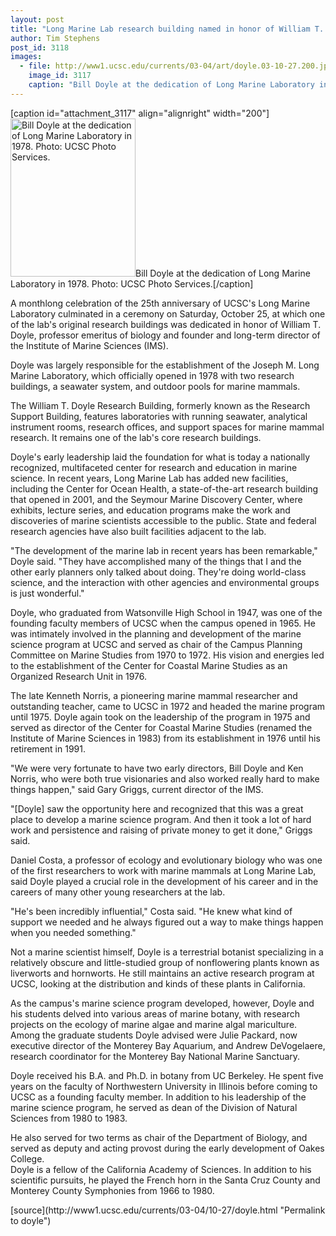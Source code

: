 ```yaml
---
layout: post
title: "Long Marine Lab research building named in honor of William T. Doyle, founding director of the Institute of Marine Sciences"
author: Tim Stephens
post_id: 3118
images:
  - file: http://www1.ucsc.edu/currents/03-04/art/doyle.03-10-27.200.jpg
    image_id: 3117
    caption: "Bill Doyle at the dedication of Long Marine Laboratory in 1978. Photo: UCSC Photo Services."
---
```


[caption id="attachment_3117" align="alignright" width="200"]<a href="http://localhost/mysite/wp-content/uploads/2003/10/doyle.03-10-27.200.jpg"><img class="size-full wp-image-3117" src="http://localhost/mysite/wp-content/uploads/2003/10/doyle.03-10-27.200.jpg" alt="Bill Doyle at the dedication of Long Marine Laboratory in 1978. Photo: UCSC Photo Services." width="200" height="253" /></a>Bill Doyle at the dedication of Long Marine Laboratory in 1978. Photo: UCSC Photo Services.[/caption]
<p>
  A monthlong celebration of the 25th anniversary of UCSC's Long Marine Laboratory culminated in a ceremony on Saturday, October 25, at which one of the lab's original research buildings was dedicated in honor of William T. Doyle, professor emeritus of biology and founder and long-term director of the Institute of Marine Sciences (IMS).
</p>
<p>
  Doyle was largely responsible for the establishment of the Joseph M. Long Marine Laboratory, which officially opened in 1978 with two research buildings, a seawater system, and outdoor pools for marine mammals.
</p>
<p>
  The William T. Doyle Research Building, formerly known as the Research Support Building, features laboratories with running seawater, analytical instrument rooms, research offices, and support spaces for marine mammal research. It remains one of the lab's core research buildings.<br>
</p>
<p>
  Doyle's early leadership laid the foundation for what is today a nationally recognized, multifaceted center for research and education in marine science. In recent years, Long Marine Lab has added new facilities, including the Center for Ocean Health, a state-of-the-art research building that opened in 2001, and the Seymour Marine Discovery Center, where exhibits, lecture series, and education programs make the work and discoveries of marine scientists accessible to the public. State and federal research agencies have also built facilities adjacent to the lab.<br>
</p>
<p>
  "The development of the marine lab in recent years has been remarkable," Doyle said. "They have accomplished many of the things that I and the other early planners only talked about doing. They're doing world-class science, and the interaction with other agencies and environmental groups is just wonderful."<br>
</p>
<p>
  Doyle, who graduated from Watsonville High School in 1947, was one of the founding faculty members of UCSC when the campus opened in 1965. He was intimately involved in the planning and development of the marine science program at UCSC and served as chair of the Campus Planning Committee on Marine Studies from 1970 to 1972. His vision and energies led to the establishment of the Center for Coastal Marine Studies as an Organized Research Unit in 1976.<br>
</p>
<p>
  The late Kenneth Norris, a pioneering marine mammal researcher and outstanding teacher, came to UCSC in 1972 and headed the marine program until 1975. Doyle again took on the leadership of the program in 1975 and served as director of the Center for Coastal Marine Studies (renamed the Institute of Marine Sciences in 1983) from its establishment in 1976 until his retirement in 1991.<br>
</p>
<p>
  "We were very fortunate to have two early directors, Bill Doyle and Ken Norris, who were both true visionaries and also worked really hard to make things happen," said Gary Griggs, current director of the IMS.<br>
</p>
<p>
  "[Doyle] saw the opportunity here and recognized that this was a great place to develop a marine science program. And then it took a lot of hard work and persistence and raising of private money to get it done," Griggs said.<br>
</p>
<p>
  Daniel Costa, a professor of ecology and evolutionary biology who was one of the first researchers to work with marine mammals at Long Marine Lab, said Doyle played a crucial role in the development of his career and in the careers of many other young researchers at the lab.<br>
</p>
<p>
  "He's been incredibly influential," Costa said. "He knew what kind of support we needed and he always figured out a way to make things happen when you needed something."<br>
</p>
<p>
  Not a marine scientist himself, Doyle is a terrestrial botanist specializing in a relatively obscure and little-studied group of nonflowering plants known as liverworts and hornworts. He still maintains an active research program at UCSC, looking at the distribution and kinds of these plants in California.<br>
</p>
<p>
  As the campus's marine science program developed, however, Doyle and his students delved into various areas of marine botany, with research projects on the ecology of marine algae and marine algal mariculture. Among the graduate students Doyle advised were Julie Packard, now executive director of the Monterey Bay Aquarium, and Andrew DeVogelaere, research coordinator for the Monterey Bay National Marine Sanctuary.<br>
</p>
<p>
  Doyle received his B.A. and Ph.D. in botany from UC Berkeley. He spent five years on the faculty of Northwestern University in Illinois before coming to UCSC as a founding faculty member. In addition to his leadership of the marine science program, he served as dean of the Division of Natural Sciences from 1980 to 1983.
</p>
<p>
  He also served for two terms as chair of the Department of Biology, and served as deputy and acting provost during the early development of Oakes College.<br>
  Doyle is a fellow of the California Academy of Sciences. In addition to his scientific pursuits, he played the French horn in the Santa Cruz County and Monterey County Symphonies from 1966 to 1980.
</p>
[source](http://www1.ucsc.edu/currents/03-04/10-27/doyle.html "Permalink to doyle")
